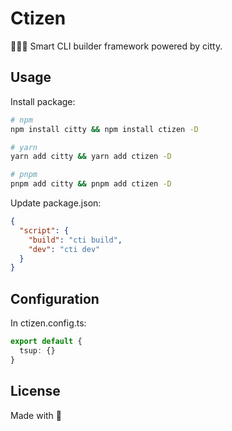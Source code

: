 # Ctizen

🙋🏻‍♂️ Smart CLI builder framework powered by citty.

## Usage

Install package:

```bash
# npm
npm install citty && npm install ctizen -D

# yarn
yarn add citty && yarn add ctizen -D

# pnpm
pnpm add citty && pnpm add ctizen -D
```

Update package.json:

```json
{
  "script": {
    "build": "cti build",
    "dev": "cti dev"
  }
}
```

## Configuration

In ctizen.config.ts:

```ts
export default {
  tsup: {}
}
```

## License

Made with 💛
